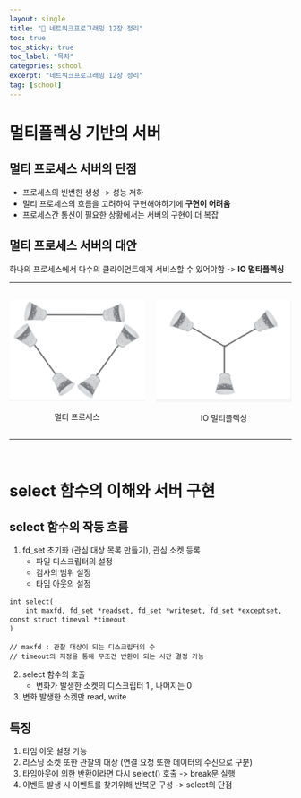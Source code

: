 ```yaml
---
layout: single
title: "📘 네트워크프로그래밍 12장 정리"
toc: true
toc_sticky: true
toc_label: "목차"
categories: school
excerpt: "네트워크프로그래밍 12장 정리"
tag: [school]
---
```


# 멀티플렉싱 기반의 서버
## 멀티 프로세스 서버의 단점
- 프로세스의 빈번한 생성 -> 성능 저하
- 멀티 프로세스의 흐름을 고려하여 구현해야하기에 **구현이 어려움**
- 프로세스간 통신이 필요한 상황에서는 서버의 구현이 더 복잡

## 멀티 프로세스 서버의 대안
하나의 프로세스에서 다수의 클라이언트에게 서비스할 수 있어야함 -> **IO 멀티플렉싱**

---
<br/>

<div style="display: flex; justify-content: center; gap: 20px;">
  <div style="text-align: center;">
    <img src="/assets/images/network/image6.png" width="250px">
    <p>멀티 프로세스</p>
  </div>
  <div style="text-align: center;">
    <img src="/assets/images/network/image5.png" width="250px">
    <p>IO 멀티플렉싱</p>
  </div>
</div>


---
<br/>

# select 함수의 이해와 서버 구현
## select 함수의 작동 흐름
1. fd_set 초기화 (관심 대상 목록 만들기), 관심 소켓 등록
    - 파일 디스크립터의 설정
    - 검사의 범위 설정
    - 타임 아웃의 설정
    
```
int select(
    int maxfd, fd_set *readset, fd_set *writeset, fd_set *exceptset, const struct timeval *timeout
)

// maxfd : 관찰 대상이 되는 디스크립터의 수
// timeout의 지정을 통해 무조건 반환이 되는 시간 결정 가능
```

2. select 함수의 호출
    - 변화가 발생한 소켓의 디스크립터 1 , 나머지는 0
3. 변화 발생한 소켓만 read, write

## 특징
1. 타임 아웃 설정 가능
2. 리스닝 소켓 또한 관찰의 대상 (연결 요청 또한 데이터의 수신으로 구분)
3. 타임아웃에 의한 반환이라면 다시 select() 호출 -> break문 실행
4. 이벤트 발생 시 이벤트를 찾기위해 반복문 구성 -> select의 단점